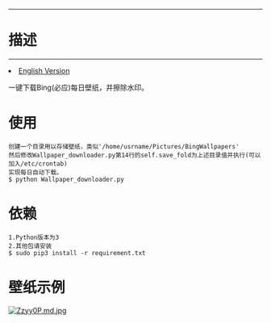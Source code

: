 -------------
# 描述 #
-------------
<li><a href="README.md">English Version</a></li>

一键下载Bing(必应)每日壁纸，并擦除水印。

# 使用 #
	创建一个目录用以存储壁纸，类似'/home/usrname/Pictures/BingWallpapers'
	然后修改Wallpaper_downloader.py第14行的self.save_fold为上述目录值并执行(可以加入/etc/crontab)
	实现每日自动下载。
	$ python Wallpaper_downloader.py

# 依赖 #
	1.Python版本为3
	2.其他包请安装
	$ sudo pip3 install -r requirement.txt

# 壁纸示例 #
[![Zzyy0P.md.jpg](https://s2.ax1x.com/2019/07/20/Zzyy0P.md.jpg)](https://imgchr.com/i/Zzyy0P)
